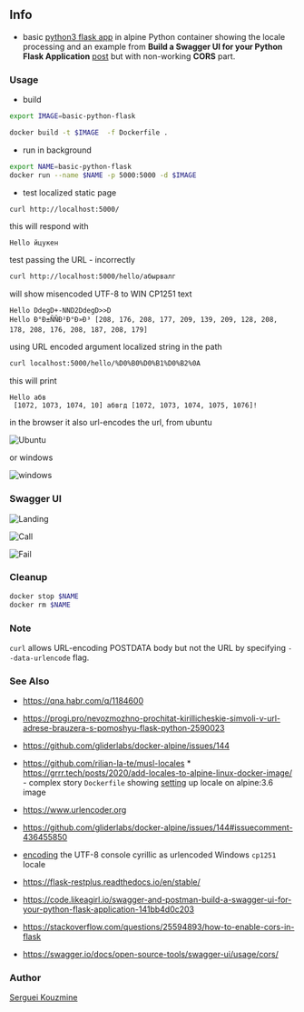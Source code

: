 ## Info 

* basic [python3 flask app](https://www.geeksforgeeks.org/flask-creating-first-simple-application/) in alpine Python container
showing the locale processing and an example from __Build a Swagger UI for your Python Flask Application__ [post](https://code.likeagirl.io/swagger-and-postman-build-a-swagger-ui-for-your-python-flask-application-141bb4d0c203) but with non-working __CORS__ part.

### Usage

* build
```sh
export IMAGE=basic-python-flask
```
```sh
docker build -t $IMAGE  -f Dockerfile .
```
* run in background

```sh
export NAME=basic-python-flask
docker run --name $NAME -p 5000:5000 -d $IMAGE
```
* test localized static page
```sh
curl http://localhost:5000/
```
this will respond with
```text
Hello йцукен
```
test passing the URL - incorrectly
```sh
curl http://localhost:5000/hello/абырвалг
```
will show misencoded UTF-8 to WIN CP1251 text
```text
Hello DdegD+-NND2DdegD>>D
Hello Ð°Ð±ÑÑÐ²Ð°Ð»Ð³ [208, 176, 208, 177, 209, 139, 209, 128, 208, 178, 208, 176, 208, 187, 208, 179] 
```
using URL encoded argument localized string in the path
```sh
curl localhost:5000/hello/%D0%B0%D0%B1%D0%B2%0A
```
this will print
```text
Hello абв
 [1072, 1073, 1074, 10] абвгд [1072, 1073, 1074, 1075, 1076]!
```
in the browser it also url-encodes the url, from ubuntu 

![Ubuntu](https://github.com/sergueik/springboot_study/blob/master/basic-python-flask/screenshots/capture_url_chromium.png)

or windows

![windows](https://github.com/sergueik/springboot_study/blob/master/basic-python-flask/screenshots/capture_url_chrome.png)

### Swagger UI

![Landing](https://github.com/sergueik/springboot_study/blob/master/basic-python-flask/screenshots/capture-swaggerui1.png)

![Call](https://github.com/sergueik/springboot_study/blob/master/basic-python-flask/screenshots/capture-swaggerui2.png)

![Fail](https://github.com/sergueik/springboot_study/blob/master/basic-python-flask/screenshots/capture-swaggerui3.png)

### Cleanup

```sh
docker stop $NAME
docker rm $NAME
```

### Note

`curl` allows URL-encoding POSTDATA body but not the URL by specifying `--data-urlencode` flag.

### See Also
  * https://qna.habr.com/q/1184600
  * https://progi.pro/nevozmozhno-prochitat-kirillicheskie-simvoli-v-url-adrese-brauzera-s-pomoshyu-flask-python-2590023

  * https://github.com/gliderlabs/docker-alpine/issues/144
  * https://github.com/rilian-la-te/musl-locales * https://grrr.tech/posts/2020/add-locales-to-alpine-linux-docker-image/ - complex story
`Dockerfile` showing [setting](https://gist.github.com/alextanhongpin/aa55c082a47b9a1b0060a12d85ae7923) up locale on alpine:3.6 image 
  * https://www.urlencoder.org

  * https://github.com/gliderlabs/docker-alpine/issues/144#issuecomment-436455850
  * [encoding](https://stackoverflow.com/questions/24234987/urlencode-cyrillic-characters-in-python) the UTF-8 console cyrillic as urlencoded Windows `cp1251` locale

  * https://flask-restplus.readthedocs.io/en/stable/
   * https://code.likeagirl.io/swagger-and-postman-build-a-swagger-ui-for-your-python-flask-application-141bb4d0c203
   * https://stackoverflow.com/questions/25594893/how-to-enable-cors-in-flask
   * https://swagger.io/docs/open-source-tools/swagger-ui/usage/cors/ 


### Author
[Serguei Kouzmine](kouzmine_serguei@yahoo.com)


